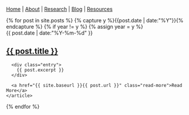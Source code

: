 [Home](index.md) | [About](about.md) | [Research](research.md) | [Blog](blog.md) | [Resources](resources.md)

<div class="posts"> 
  {% for post in site.posts %}
  {% capture y %}{{post.date | date:"%Y"}}{% endcapture %}
  {% if year != y %}
  {% assign year = y %}
    <article class="post">
      <time datetime="{{ post.date | date:"%Y-%m-%d" }}">{{ post.date | date:"%Y-%m-%d" }}</time>
      <h1><a href="{{ site.baseurl }}{{ post.url }}">{{ post.title }}</a></h1>

      <div class="entry">
        {{ post.excerpt }}
      </div>

      <a href="{{ site.baseurl }}{{ post.url }}" class="read-more">Read More</a>
    </article>
  {% endfor %}
</div>
